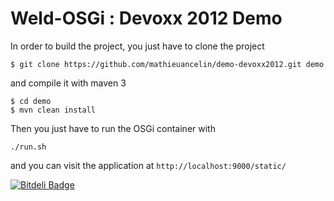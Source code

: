 Weld-OSGi : Devoxx 2012 Demo
===============

In order to build the project, you just have to clone the project 

```
$ git clone https://github.com/mathieuancelin/demo-devoxx2012.git demo
```

and compile it with maven 3

```
$ cd demo
$ mvn clean install
```

Then you just have to run the OSGi container with 

```
./run.sh
```

and you can visit the application at `http://localhost:9000/static/`

[![Bitdeli Badge](https://d2weczhvl823v0.cloudfront.net/jrdalpra/demo-devoxx2012/trend.png)](https://bitdeli.com/free "Bitdeli Badge")

